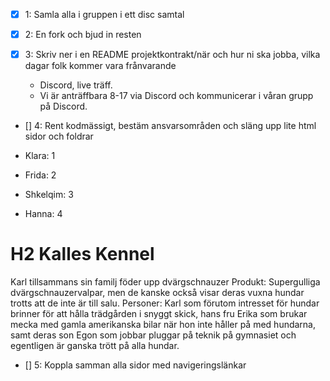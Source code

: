 - [x] 1: Samla alla i gruppen i ett disc samtal

- [x] 2: En fork och bjud in resten 

- [x] 3: Skriv ner i en README projektkontrakt/när och hur ni ska jobba, vilka dagar folk kommer vara frånvarande
  - Discord, live träff. 
  - Vi är anträffbara 8-17 via Discord och kommunicerar i våran grupp på Discord.

- [] 4: Rent kodmässigt, bestäm ansvarsområden och släng upp lite html sidor och foldrar

- Klara: 1
- Frida: 2
- Shkelqim: 3
- Hanna: 4

# H2 Kalles Kennel
Karl tillsammans sin familj föder upp dvärgschnauzer Produkt: Supergulliga dvärgschnauzervalpar, men de kanske också visar deras vuxna hundar trotts att de inte är till salu. Personer: Karl som förutom intresset för hundar brinner för att hålla trädgården i snyggt skick, hans fru Erika som brukar mecka med gamla amerikanska bilar när hon inte håller på med hundarna, samt deras son Egon som jobbar pluggar på teknik på gymnasiet och egentligen är ganska trött på alla hundar.
- [] 5: Koppla samman alla sidor med navigeringslänkar
